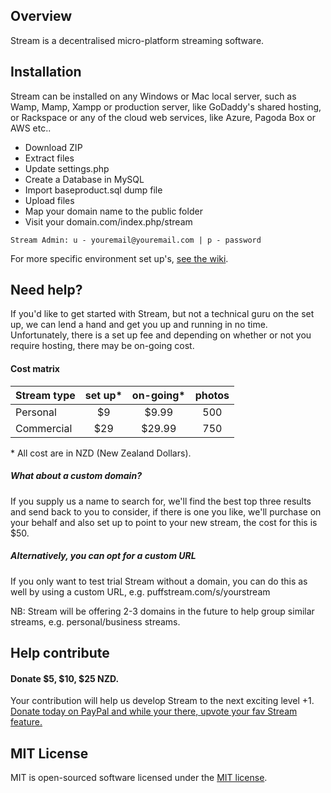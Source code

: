 ## Overview
Stream is a decentralised micro-platform streaming software.

## Installation
Stream can be installed on any Windows or Mac local server, such as Wamp, Mamp, Xampp or production server, like GoDaddy's shared hosting, or Rackspace or any of the cloud web services, like Azure, Pagoda Box or AWS etc..

- Download ZIP
- Extract files
- Update settings.php
- Create a Database in MySQL
- Import baseproduct.sql dump file
- Upload files
- Map your domain name to the public folder
- Visit your domain.com/index.php/stream

```
Stream Admin: u - youremail@youremail.com | p - password
```

For more specific environment set up's, [see the wiki](https://github.com/puffstream/streambaseproductv0.01/wiki/Installation).

## Need help?
If you'd like to get started with Stream, but not a technical guru on the set up, we can lend a hand and get you up and running in no time. Unfortunately, there is a set up fee and depending on whether or not you require hosting, there may be on-going cost.

#### Cost matrix

Stream type | set up* | on-going* | photos
--- |:---:|:---:|:---:|
Personal | $9 | $9.99 | 500
Commercial | $29 | $29.99 | 750

\* All cost are in NZD (New Zealand Dollars).

##### What about a custom domain?
If you supply us a name to search for, we'll find the best top three results and send back to you to consider, if there is one you like, we'll purchase on your behalf and also set up to point to your new stream, the cost for this is $50.

##### Alternatively, you can opt for a custom URL

If you only want to test trial Stream without a domain, you can do this as well by using a custom URL, e.g. puffstream.com/s/yourstream

NB: Stream will be offering 2-3 domains in the future to help group similar streams, e.g. personal/business streams.

## Help contribute
#### Donate $5, $10, $25 NZD.
Your contribution will help us develop Stream to the next exciting level +1.
[Donate today on PayPal and while your there, upvote your fav Stream  feature.](https://www.paypal.com/cgi-bin/webscr?cmd=_s-xclick&hosted_button_id=Y3SSREJS9BPFJ)

## MIT License
MIT is open-sourced software licensed under the [MIT license](http://opensource.org/licenses/MIT).